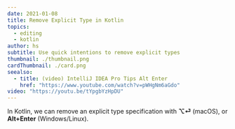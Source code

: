 ```yaml
---
date: 2021-01-08
title: Remove Explicit Type in Kotlin
topics:
  - editing
  - kotlin
author: hs
subtitle: Use quick intentions to remove explicit types
thumbnail: ./thumbnail.png
cardThumbnail: ./card.png
seealso:
  - title: (video) IntelliJ IDEA Pro Tips Alt Enter
    href: "https://www.youtube.com/watch?v=pWHgNm6aGdo"
video: "https://youtu.be/tYpgbYzHpDU"
---
```


In Kotlin, we can remove an explicit type specification with **⌥⏎** (macOS), or **Alt+Enter** (Windows/Linux).
